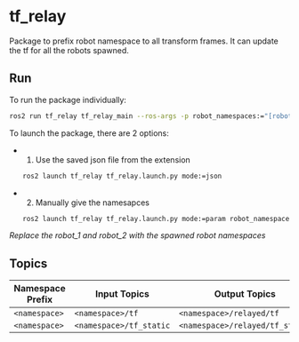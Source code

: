 # tf_relay

Package to prefix robot namespace to all transform frames. It can update the tf for all the robots spawned. 

## Run

To run the package individually:

```bash
ros2 run tf_relay tf_relay_main --ros-args -p robot_namespaces:="[robot_1, robot_2]"
```

To launch the package, there are 2 options:

- 1. Use the saved json file from the extension
    ```bash
    ros2 launch tf_relay tf_relay.launch.py mode:=json
    ```

- 2. Manually give the namesapces
    ```bash
    ros2 launch tf_relay tf_relay.launch.py mode:=param robot_namespaces:="["robot_1", "robot_2"]"
    ```

*Replace the robot_1 and robot_2 with the spawned robot namespaces*

## Topics

| Namespace Prefix | Input Topics          | Output Topics             | Message Type              |
|------------------|-----------------------|---------------------------|---------------------------|
| `<namespace>`    | `<namespace>/tf`      | `<namespace>/relayed/tf`      | `tf2_msgs/msg/TFMessage` |
| `<namespace>`    | `<namespace>/tf_static` | `<namespace>/relayed/tf_static` | `tf2_msgs/msg/TFMessage` |
